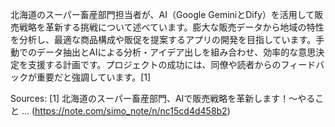 北海道のスーパー畜産部門担当者が、AI（Google GeminiとDify）を活用して販売戦略を革新する挑戦について述べています。膨大な販売データから地域の特性を分析し、最適な商品構成や販促を提案するアプリの開発を目指しています。手動でのデータ抽出とAIによる分析・アイデア出しを組み合わせ、効率的な意思決定を支援する計画です。プロジェクトの成功には、同僚や読者からのフィードバックが重要だと強調しています。[1]

Sources:
[1] 北海道のスーパー畜産部門、AIで販売戦略を革新します！〜やること ... (https://note.com/simo_note/n/nc15cd4d458b2)